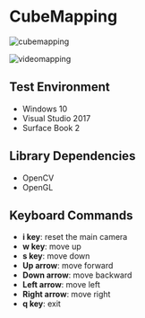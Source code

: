 # CubeMapping

![cubemapping](https://user-images.githubusercontent.com/17864157/62137282-a6c89780-b320-11e9-8fc3-48397e946c0b.gif)

![videomapping](https://user-images.githubusercontent.com/17864157/62137313-b647e080-b320-11e9-906f-3cb885aca458.gif)



## Test Environment
  * Windows 10
  * Visual Studio 2017
  * Surface Book 2
  
## Library Dependencies
  * OpenCV
  * OpenGL

## Keyboard Commands
  * **i key**: reset the main camera
  * **w key**: move up
  * **s key**: move down
  * **Up arrow**: move forward
  * **Down arrow**: move backward
  * **Left arrow**: move left
  * **Right arrow**: move right
  * **q key**: exit

